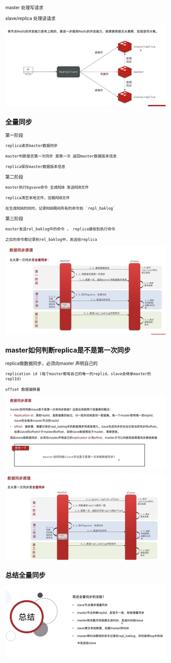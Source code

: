 master  处理写请求

slave/replica   处理读请求

![img_11.png](img_11.png)

全量同步
---

第一阶段

    replica请求master数据同步

    master判断是否第一次同步 是第一次 返回master数据版本信息

    replica保存master数据版本信息

第二阶段

    master执行bgsave命令 生成RDB 发送RDB文件
    
    replica清空本地文件，加载RDB文件

    在生成RDB的同时，记录RDB期间所有的命令到 `repl_baklog`

第三阶段

    master发送rel_baklog中的命令 ， replica接收到执行命令

    之后的命令都记录到rel_baklog中，发送给replica

![img_12.png](img_12.png)


master如何判断replica是不是第一次同步
---

replica做数据同步，必须向master 声明自己的

    replication id (每个master都有自己的唯一的replid，slave会继承master的replId)

    offset 数据偏移量 

![img_13.png](img_13.png)

![img_14.png](img_14.png)

总结全量同步
---

![img_15.png](img_15.png)

    
    
    